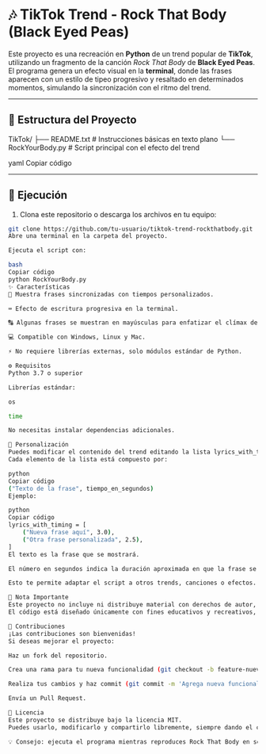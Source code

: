 # 🎶 TikTok Trend - Rock That Body (Black Eyed Peas)

Este proyecto es una recreación en **Python** de un trend popular de **TikTok**, utilizando un fragmento de la canción *Rock That Body* de **Black Eyed Peas**.  
El programa genera un efecto visual en la **terminal**, donde las frases aparecen con un estilo de tipeo progresivo y resaltado en determinados momentos, simulando la sincronización con el ritmo del trend.

---

## 📂 Estructura del Proyecto

TikTok/
├── README.txt # Instrucciones básicas en texto plano
└── RockYourBody.py # Script principal con el efecto del trend

yaml
Copiar código

---

## 🚀 Ejecución

1. Clona este repositorio o descarga los archivos en tu equipo:  

```bash
git clone https://github.com/tu-usuario/tiktok-trend-rockthatbody.git
Abre una terminal en la carpeta del proyecto.

Ejecuta el script con:

bash
Copiar código
python RockYourBody.py
✨ Características
🎵 Muestra frases sincronizadas con tiempos personalizados.

⌨️ Efecto de escritura progresiva en la terminal.

🔠 Algunas frases se muestran en mayúsculas para enfatizar el clímax del trend.

💻 Compatible con Windows, Linux y Mac.

⚡ No requiere librerías externas, solo módulos estándar de Python.

⚙️ Requisitos
Python 3.7 o superior

Librerías estándar:

os

time

No necesitas instalar dependencias adicionales.

🎵 Personalización
Puedes modificar el contenido del trend editando la lista lyrics_with_timing en el archivo RockYourBody.py.
Cada elemento de la lista está compuesto por:

python
Copiar código
("Texto de la frase", tiempo_en_segundos)
Ejemplo:

python
Copiar código
lyrics_with_timing = [
    ("Nueva frase aquí", 3.0),
    ("Otra frase personalizada", 2.5),
]
El texto es la frase que se mostrará.

El número en segundos indica la duración aproximada en que la frase se escribe.

Esto te permite adaptar el script a otros trends, canciones o efectos.

📌 Nota Importante
Este proyecto no incluye ni distribuye material con derechos de autor, como el audio original de la canción.
El código está diseñado únicamente con fines educativos y recreativos, para simular el efecto visual del trend en la terminal.

🤝 Contribuciones
¡Las contribuciones son bienvenidas!
Si deseas mejorar el proyecto:

Haz un fork del repositorio.

Crea una rama para tu nueva funcionalidad (git checkout -b feature-nueva).

Realiza tus cambios y haz commit (git commit -m 'Agrega nueva funcionalidad').

Envía un Pull Request.

📜 Licencia
Este proyecto se distribuye bajo la licencia MIT.
Puedes usarlo, modificarlo y compartirlo libremente, siempre dando el crédito correspondiente.

💡 Consejo: ejecuta el programa mientras reproduces Rock That Body en segundo plano para vivir la experiencia completa del trend.
